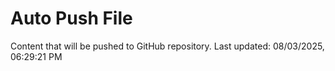 # Auto Push File

Content that will be pushed to GitHub repository.
Last updated: 08/03/2025, 06:29:21 PM
